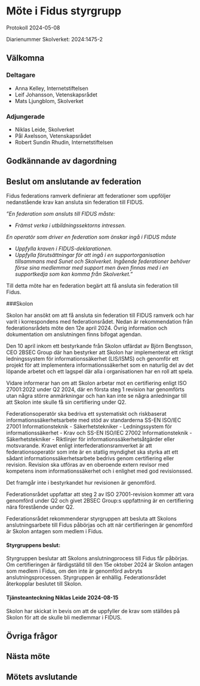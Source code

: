 # Möte i Fidus styrgrupp

Protokoll 2024-05-08

Diarienummer Skolverket: 2024:1475-2

## Välkomna

### Deltagare

-   Anna Kelley, Internetstiftelsen
-   Leif Johansson, Vetenskapsrådet
-   Mats Ljungblom, Skolverket

### Adjungerade

-   Niklas Leide, Skolverket
-   Pål Axelsson, Vetenskapsrådet
-   Robert Sundin Rhudin, Internetstiftelsen

## Godkännande av dagordning

## Beslut om anslutande av federation

Fidus federations ramverk definierar att federationer som uppföljer nedanstående krav kan ansluta sin federation till FIDUS.

*”En federation som ansluts till FIDUS måste:*
-   *Främst verka i utbildningssektorns intressen.*

*En operatör som driver en federation som önskar ingå i FIDUS måste*
-   *Uppfylla kraven i FIDUS-deklarationen.*
-   *Uppfylla förutsättningar för att ingå i en supportorganisation tillsammans med Sunet och Skolverket. Ingående federationer behöver förse sina medlemmar med support men även finnas med i en supportkedja som kan komma från Skolverket.”*

Till detta möte har en federation begärt att få ansluta sin federation till Fidus.

###Skolon

Skolon har ansökt om att få ansluta sin federation till FIDUS ramverk och har varit i korrespondens med federationsrådet. Nedan är rekommendation från federationsrådets möte den 12e april 2024. Övrig information och dokumentation om anslutningen finns bifogat agendan.

Den 10 april inkom ett bestyrkande från Skolon utfärdat av Björn Bengtsson, CEO 2BSEC Group där han bestyrker att Skolon har implementerat ett riktigt ledningssystem för informationssäkerhet (LIS/ISMS) och genomför ett projekt för att implementera informationssäkerhet som en naturlig del av det löpande arbetet och ett lagspel där alla i organisationen har en roll att spela.

Vidare informerar han om att Skolon arbetar mot en certifiering enligt ISO 27001:2022 under Q2 2024, där en första steg 1 revision har genomförts utan några större anmärkningar och han kan inte se några anledningar till att Skolon inte skulle få sin certifiering under Q2.

Federationsoperatör ska bedriva ett systematiskt och riskbaserat informationssäkerhetsarbete med stöd av standarderna SS-EN ISO/IEC 27001 Informationsteknik - Säkerhetstekniker - Ledningssystem för informationssäkerhet - Krav och SS-EN ISO/IEC 27002 Informationsteknik - Säkerhetstekniker - Riktlinjer för informationssäkerhetsåtgärder eller motsvarande. Kravet enligt interfederationsramverket är att federationsoperatör som inte är en statlig myndighet ska styrka att ett sådant informationssäkerhetsarbete bedrivs genom certifiering eller revision. Revision ska utföras av en oberoende extern revisor med kompetens inom informationssäkerhet och i enlighet med god revisionssed.

Det framgår inte i bestyrkandet hur revisionen är genomförd.

Federationsrådet uppfattar att steg 2 av ISO 27001-revision kommer att vara genomförd under Q2 och givet 2BSEC Group:s uppfattning är en certifiering nära förestående under Q2.

Federationsrådet rekommenderar styrgruppen att besluta att Skolons anslutningsarbete till Fidus påbörjas och att när certifieringen är genomförd är Skolon antagen som medlem i Fidus.

#### Styrgruppens beslut:

Styrgruppen beslutar att Skolons anslutningprocess till Fidus får påbörjas. Om certifieringen är färdigställd till den 15e oktober 2024 är Skolon antagen som medlem i Fidus, om den inte är genomförd avbryts anslutningsprocessen. Styrgruppen är enhällig. Federationsrådet återkopplar beslutet till Skolon.

#### Tjänsteanteckning Niklas Leide 2024-08-15

Skolon har skickat in bevis om att de uppfyller de krav som ställdes på Skolon för att de skulle bli medlemmar i FIDUS.

## Övriga frågor

## Nästa möte

## Mötets avslutande

